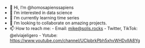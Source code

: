 - 👋 Hi, I’m @homosapienssapiens
- 👀 I’m interested in data science
- 🌱 I’m currently learning time series
- 💞️ I’m looking to collaborate on amazing projects.
- 📫 How to reach me:
          - Email: mike@solis.rocks
          - Twitter, TikTok: @elviajeligero
          - Yotube: https://www.youtube.com/channel/UClpbrkPbh5xhvWHDvIIA8Yg

<!---
homosapienssapiens/homosapienssapiens is a ✨ special ✨ repository because its `README.md` (this file) appears on your GitHub profile.
You can click the Preview link to take a look at your changes.
--->
